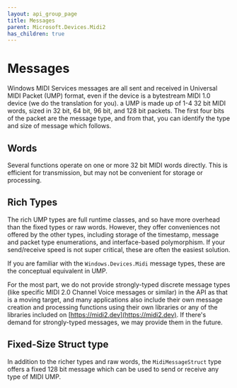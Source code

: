 ```yaml
---
layout: api_group_page
title: Messages
parent: Microsoft.Devices.Midi2
has_children: true
---
```


# Messages

Windows MIDI Services messages are all sent and received in Universal MIDI Packet (UMP) format, even if the device is a bytestream MIDI 1.0 device (we do the translation for you). a UMP is made up of 1-4 32 bit MIDI words, sized in 32 bit, 64 bit, 96 bit, and 128 bit packets. The first four bits of the packet are the message type, and from that, you can identify the type and size of message which follows.

## Words

Several functions operate on one or more 32 bit MIDI words directly. This is efficient for transmission, but may not be convenient for storage or processing. 

## Rich Types

The rich UMP types are full runtime classes, and so have more overhead than the fixed types or raw words. However, they offer conveniences not offered by the other types, including storage of the timestamp, message and packet type enumerations, and interface-based polymorphism. If your send/receive speed is not super critical, these are often the easiest solution.

If you are familiar with the `Windows.Devices.Midi` message types, these are the conceptual equivalent in UMP. 

For the most part, we do not provide strongly-typed discrete message types (like specific MIDI 2.0 Channel Voice messages or similar) in the API as that is a moving target, and many applications also include their own message creation and processing functions using their own libraries or any of the libraries included on [https://midi2.dev](https://midi2.dev). If there's demand for strongly-typed messages, we may provide them in the future.

## Fixed-Size Struct type

In addition to the richer types and raw words, the `MidiMessageStruct` type offers a fixed 128 bit message which can be used to send or receive any type of MIDI UMP.
